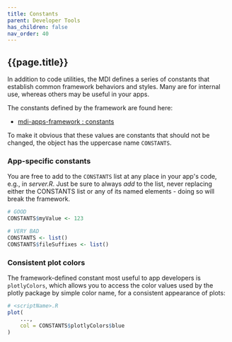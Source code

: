 ```yaml
---
title: Constants
parent: Developer Tools
has_children: false
nav_order: 40
---
```


## {{page.title}}

In addition to code utilities, the MDI defines
a series of constants that establish common
framework behaviors and styles. Many are for
internal use, whereas others may be useful in your apps.

The constants defined by the framework are found here:

- [mdi-apps-framework : constants](https://github.com/MiDataInt/mdi-apps-framework/blob/main/shiny/shared/global/constants.R)

To make it obvious that these values are constants
that should not be changed, the object has the uppercase name
`CONSTANTS`.

### App-specific constants

You are free to add to the `CONSTANTS` list at any place 
in your app's code, e.g., in _server.R_. Just be sure
to always _add_ to the list, never replacing either the CONSTANTS
list or any of its named elements - doing so will break the framework.

```r
# GOOD
CONSTANTS$myValue <- 123

# VERY BAD
CONSTANTS <- list()
CONSTANTS$fileSuffixes <- list()
```

### Consistent plot colors

The framework-defined constant most useful to app developers
is `plotlyColors`, which allows you to access the color
values used by the plotly package by simple color name, for a consistent
appearance of plots:

```r
# <scriptName>.R
plot( 
    ...,
    col = CONSTANTS$plotlyColors$blue
)
```
